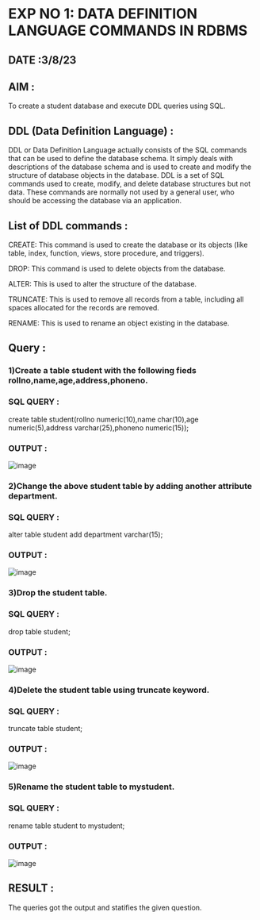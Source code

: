 # EXP NO 1: DATA DEFINITION LANGUAGE COMMANDS IN RDBMS
## DATE :3/8/23
## AIM :
To create a student database and execute DDL queries using SQL.

## DDL (Data Definition Language) :
DDL or Data Definition Language actually consists of the SQL commands that can be used to define the database schema. It simply deals with descriptions of the database schema and is used to create and modify the structure of database objects in the database. DDL is a set of SQL commands used to create, modify, and delete database structures but not data. These commands are normally not used by a general user, who should be accessing the database via an application.

## List of DDL commands :
CREATE: This command is used to create the database or its objects (like table, index, function, views, store procedure, and triggers).

DROP: This command is used to delete objects from the database.

ALTER: This is used to alter the structure of the database.

TRUNCATE: This is used to remove all records from a table, including all spaces allocated for the records are removed.

RENAME: This is used to rename an object existing in the database.

## Query :
### 1)Create a table student with the following fieds rollno,name,age,address,phoneno.

### SQL QUERY :
create table student(rollno numeric(10),name char(10),age numeric(5),address varchar(25),phoneno numeric(15));

### OUTPUT :
![image](https://github.com/Niroshassithanathan/G2_DBMS/assets/121418437/65849b7e-b278-497e-ba89-950e9f0b6e83)

### 2)Change the above student table by adding another attribute department.

### SQL QUERY :
alter table student add department varchar(15);

### OUTPUT :
![image](https://github.com/Niroshassithanathan/G2_DBMS/assets/121418437/5c832a82-6192-4f4d-a7b1-e64fa7f539de)

### 3)Drop the student table.

### SQL QUERY :
drop table student;

### OUTPUT :
![image](https://github.com/Niroshassithanathan/G2_DBMS/assets/121418437/f473caef-91c5-438c-805f-9f0a731ffc49)

### 4)Delete the student table using truncate keyword.

### SQL QUERY :
truncate table student;

### OUTPUT :
![image](https://github.com/Niroshassithanathan/G2_DBMS/assets/121418437/e35ad1eb-8f16-4906-9ed1-c8b81e46a806)

### 5)Rename the student table to mystudent.

### SQL QUERY :
rename table student to mystudent;

### OUTPUT :
![image](https://github.com/Niroshassithanathan/G2_DBMS/assets/121418437/405e7f16-c7a1-40e9-a09a-cc645956e182)


## RESULT :
The queries got the output and statifies the given question.

